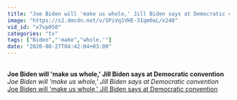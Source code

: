 ```yaml
---
title: "Joe Biden will 'make us whole,' Jill Biden says at Democratic convention"
image: "https://s2.dmcdn.net/v/SPiVq1VHE-3Iqm0aL/x240"
vid_id: "x7vp050"
categories: "tv"
tags: ["Biden","'make","whole,'"]
date: "2020-08-27T04:42:04+03:00"
---
```

<br><b>Joe Biden will 'make us whole,' Jill Biden says at Democratic convention</b><br> <i>Joe Biden will 'make us whole,' Jill Biden says at Democratic convention</i><br> <u>Joe Biden will 'make us whole,' Jill Biden says at Democratic convention</u>

